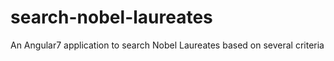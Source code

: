 # search-nobel-laureates
An Angular7 application to search Nobel Laureates based on several criteria
